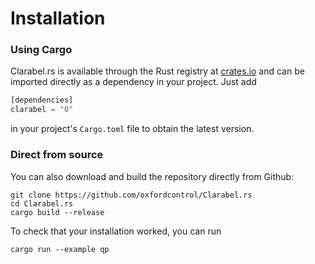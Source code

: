 # Installation

### Using Cargo

Clarabel.rs is available through the Rust registry at [crates.io](https://crates.io/) and can be imported directly as a dependency in your project.   Just add

```rust
[dependencies]
clarabel = "0"  
```

in your project's `Cargo.toml` file to obtain the latest version.


### Direct from source

You can also download and build the repository directly from Github:   

```
git clone https://github.com/oxfordcontrol/Clarabel.rs
cd Clarabel.rs
cargo build --release
```

To check that your installation worked, you can run
```
cargo run --example qp
```
